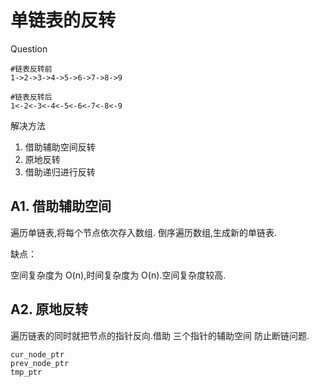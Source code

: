 # 单链表的反转

Question

	#链表反转前
	1->2->3->4->5->6->7->8->9

	#链表反转后
	1<-2<-3<-4<-5<-6<-7<-8<-9

解决方法

 1. 借助辅助空间反转 
 1. 原地反转
 1. 借助递归进行反转

## A1. 借助辅助空间 

遍历单链表,将每个节点依次存入数组.
倒序遍历数组,生成新的单链表.

缺点：

空间复杂度为 O(n),时间复杂度为 O(n).空间复杂度较高.

## A2. 原地反转

遍历链表的同时就把节点的指针反向.借助 三个指针的辅助空间 防止断链问题.

	cur_node_ptr
	prev_node_ptr
	tmp_ptr




